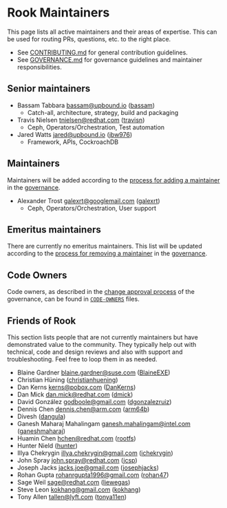 # Rook Maintainers

This page lists all active maintainers and their areas of expertise. This can be used for routing PRs, questions, etc. to the right place.

* See [CONTRIBUTING.md](CONTRIBUTING.md) for general contribution guidelines.
* See [GOVERNANCE.md](GOVERNANCE.md) for governance guidelines and maintainer responsibilities.

## Senior maintainers

* Bassam Tabbara <bassam@upbound.io> ([bassam](https://github.com/bassam))
  * Catch-all, architecture, strategy, build and packaging
* Travis Nielsen <tnielsen@redhat.com> ([travisn](https://github.com/travisn))
  * Ceph, Operators/Orchestration, Test automation
* Jared Watts <jared@upbound.io> ([jbw976](https://github.com/jbw976))
  * Framework, APIs, CockroachDB

## Maintainers

Maintainers will be added according to the [process for adding a maintainer](GOVERNANCE.md#becoming-a-maintainer) in the [governance](GOVERNANCE.md).

* Alexander Trost <galexrt@googlemail.com> ([galexrt](https://github.com/galexrt))
  * Ceph, Operators/Orchestration, User support

## Emeritus maintainers

There are currently no emeritus maintainers.  This list will be updated according to the [process for removing a maintainer](GOVERNANCE.md#removing-a-maintainer) in the [governance](GOVERNANCE.md).

## Code Owners

Code owners, as described in the [change approval process](GOVERNANCE.md#change-approval) of the governance, can be found in [`CODE-OWNERS`](CODE-OWNERS) files.

## Friends of Rook

This section lists people that are not currently maintainers but have demonstrated value to the community.
They typically help out with technical, code and design reviews and also with support and troubleshooting.
Feel free to loop them in as needed.

* Blaine Gardner <blaine.gardner@suse.com> ([BlaineEXE](https://github.com/BlaineEXE))
* Christian Hüning ([christianhuening](https://github.com/christianhuening))
* Dan Kerns <kerns@pobox.com> ([DanKerns](https://github.com/DanKerns))
* Dan Mick <dan.mick@redhat.com> ([dmick](https://github.com/dmick))
* David González <godboole@gmail.com> ([dgonzalezruiz](https://github.com/dgonzalezruiz))
* Dennis Chen <dennis.chen@arm.com> ([arm64b](https://github.com/arm64b))
* Divesh ([dangula](https://github.com/dangula))
* Ganesh Maharaj Mahalingam <ganesh.mahalingam@intel.com> ([ganeshmaharaj](https://github.com/ganeshmaharaj))
* Huamin Chen <hchen@redhat.com> ([rootfs](https://github.com/rootfs))
* Hunter Nield ([hunter](https://github.com/hunter))
* Illya Chekrygin <illya.chekrygin@gmail.com> ([ichekrygin](https://github.com/ichekrygin))
* John Spray <john.spray@redhat.com> ([jcsp](https://github.com/jcsp))
* Joseph Jacks <jacks.joe@gmail.com> ([josephjacks](https://github.com/josephjacks))
* Rohan Gupta <rohanrgupta1996@gmail.com> ([rohan47](https://github.com/rohan47))
* Sage Weil <sage@redhat.com> ([liewegas](https://github.com/liewegas))
* Steve Leon <kokhang@gmail.com> ([kokhang](https://github.com/kokhang))
* Tony Allen <tallen@lyft.com> ([tonya11en](https://github.com/tonya11en))

